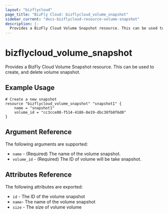 ```yaml
---
layout: "bizflycloud"
page_title: "BizFly Cloud: bizflycloud_volume_snapshot"
sidebar_current: "docs-bizflycloud-resource-volume-snapshot"
description: |-
  Provides a BizFly Cloud Volume Snapshot resource. This can be used to create and delete volume snapshot.
---
```


# bizflycloud\_volume_snapshot

Provides a BizFly Cloud Volume Snapshot resource. This can be used to create,
and delete volume snapshot.
## Example Usage

```hcl
# Create a new snapshot
resource "bizflycloud_volume_snapshot" "snapshot1" {
    name = "snapshot1"
    volume_id = "cc3cce08-f514-4186-8e19-dbc38fb8f6d0"
}
```

## Argument Reference

The following arguments are supported:

* `name` - (Required) The name of the volume snapshot.
* `volume_id` - (Required) The ID of volume will be take snapshot.


## Attributes Reference

The following attributes are exported:

* `id` - The ID of the volume snapshot
* `name`- The name of the volume snapshot
* `size` - The size of volume volume
